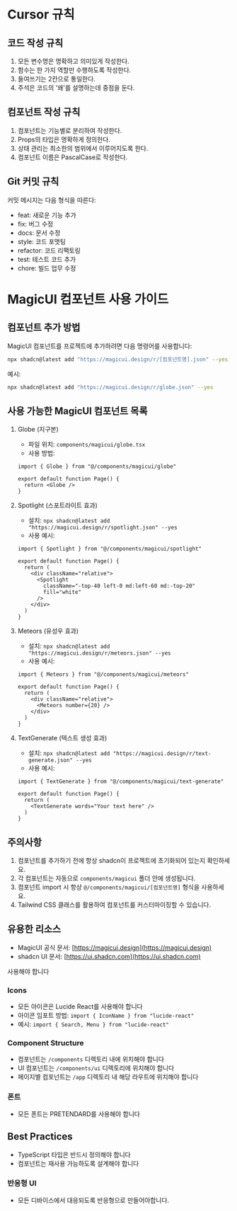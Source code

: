 # Cursor 규칙

## 코드 작성 규칙

1. 모든 변수명은 명확하고 의미있게 작성한다.
2. 함수는 한 가지 역할만 수행하도록 작성한다.
3. 들여쓰기는 2칸으로 통일한다.
4. 주석은 코드의 '왜'를 설명하는데 중점을 둔다.



## 컴포넌트 작성 규칙

1. 컴포넌트는 기능별로 분리하여 작성한다.
2. Props의 타입은 명확하게 정의한다.
3. 상태 관리는 최소한의 범위에서 이루어지도록 한다.
4. 컴포넌트 이름은 PascalCase로 작성한다.

## Git 커밋 규칙

커밋 메시지는 다음 형식을 따른다:
- feat: 새로운 기능 추가
- fix: 버그 수정
- docs: 문서 수정
- style: 코드 포맷팅
- refactor: 코드 리팩토링
- test: 테스트 코드 추가
- chore: 빌드 업무 수정


# MagicUI 컴포넌트 사용 가이드

## 컴포넌트 추가 방법

MagicUI 컴포넌트를 프로젝트에 추가하려면 다음 명령어를 사용합니다:

```bash
npx shadcn@latest add "https://magicui.design/r/[컴포넌트명].json" --yes
```

예시:
```bash
npx shadcn@latest add "https://magicui.design/r/globe.json" --yes
```

## 사용 가능한 MagicUI 컴포넌트 목록

1. Globe (지구본)
   - 파일 위치: `components/magicui/globe.tsx`
   - 사용 방법:
   ```tsx
   import { Globe } from "@/components/magicui/globe"
   
   export default function Page() {
     return <Globe />
   }
   ```

2. Spotlight (스포트라이트 효과)
   - 설치: `npx shadcn@latest add "https://magicui.design/r/spotlight.json" --yes`
   - 사용 예시:
   ```tsx
   import { Spotlight } from "@/components/magicui/spotlight"
   
   export default function Page() {
     return (
       <div className="relative">
         <Spotlight
           className="-top-40 left-0 md:left-60 md:-top-20"
           fill="white"
         />
       </div>
     )
   }
   ```

3. Meteors (유성우 효과)
   - 설치: `npx shadcn@latest add "https://magicui.design/r/meteors.json" --yes`
   - 사용 예시:
   ```tsx
   import { Meteors } from "@/components/magicui/meteors"
   
   export default function Page() {
     return (
       <div className="relative">
         <Meteors number={20} />
       </div>
     )
   }
   ```

4. TextGenerate (텍스트 생성 효과)
   - 설치: `npx shadcn@latest add "https://magicui.design/r/text-generate.json" --yes`
   - 사용 예시:
   ```tsx
   import { TextGenerate } from "@/components/magicui/text-generate"
   
   export default function Page() {
     return (
       <TextGenerate words="Your text here" />
     )
   }
   ```

## 주의사항

1. 컴포넌트를 추가하기 전에 항상 shadcn이 프로젝트에 초기화되어 있는지 확인하세요.
2. 각 컴포넌트는 자동으로 `components/magicui` 폴더 안에 생성됩니다.
3. 컴포넌트 import 시 항상 `@/components/magicui/[컴포넌트명]` 형식을 사용하세요.
4. Tailwind CSS 클래스를 활용하여 컴포넌트를 커스터마이징할 수 있습니다.

## 유용한 리소스

- MagicUI 공식 문서: [https://magicui.design](https://magicui.design)
- shadcn UI 문서: [https://ui.shadcn.com](https://ui.shadcn.com) 

사용해야 합니다

### Icons

- 모든 아이콘은 Lucide React를 사용해야 합니다
- 아이콘 임포트 방법: `import { IconName } from "lucide-react"`
- 예시: `import { Search, Menu } from "lucide-react"`

### Component Structure

- 컴포넌트는 `/components` 디렉토리 내에 위치해야 합니다
- UI 컴포넌트는 `/components/ui` 디렉토리에 위치해야 합니다
- 페이지별 컴포넌트는 `/app` 디렉토리 내 해당 라우트에 위치해야 합니다

### 폰트
- 모든 폰트는 PRETENDARD를 사용해야 합니다


## Best Practices
- TypeScript 타입은 반드시 정의해야 합니다
- 컴포넌트는 재사용 가능하도록 설계해야 합니다

### 반응형 UI
- 모든 디바이스에서 대응되도록 반응형으로 만들어야합니다.